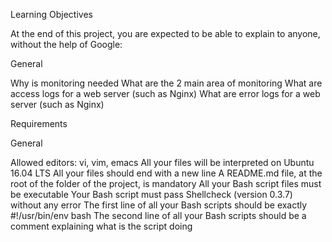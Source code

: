 Learning Objectives

At the end of this project, you are expected to be able to explain to anyone, without the help of Google:

General

Why is monitoring needed
What are the 2 main area of monitoring
What are access logs for a web server (such as Nginx)
What are error logs for a web server (such as Nginx)

Requirements

General

Allowed editors: vi, vim, emacs
All your files will be interpreted on Ubuntu 16.04 LTS
All your files should end with a new line
A README.md file, at the root of the folder of the project, is mandatory
All your Bash script files must be executable
Your Bash script must pass Shellcheck (version 0.3.7) without any error
The first line of all your Bash scripts should be exactly #!/usr/bin/env bash
The second line of all your Bash scripts should be a comment explaining what is the script doing